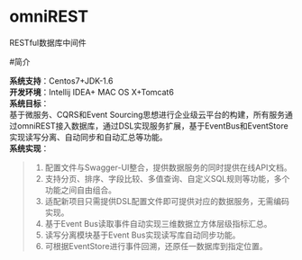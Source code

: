# omniREST
RESTful数据库中间件

#简介

**系统支持**：Centos7+JDK-1.6  
**开发环境**：Intellij IDEA+ MAC OS X+Tomcat6  
**系统目标**：  
基于微服务、CQRS和Event Sourcing思想进行企业级云平台的构建，所有服务通过omniREST接入数据库，通过DSL实现服务扩展，基于EventBus和EventStore实现读写分离、自动同步和自动汇总等功能。  
**系统实现**：
> 1. 配置文件与Swagger-UI整合，提供数据服务的同时提供在线API文档。
> 2. 支持分页、排序、字段比较、多值查询、自定义SQL规则等功能，多个功能之间自由组合。
> 3. 适配新项目只需提供DSL配置文件即可提供对应的数据服务，无需编码实现。
> 4. 基于Event Bus读取事件自动实现三维数据立方体层级指标汇总。
> 5. 读写分离模块基于Event Bus实现读写库自动同步功能。
> 6. 可根据EventStore进行事件回溯，还原任一数据库到指定位置。
